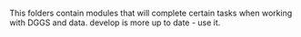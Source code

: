This folders contain modules that will complete certain tasks when working with DGGS and data.
develop is more up to date - use it.
